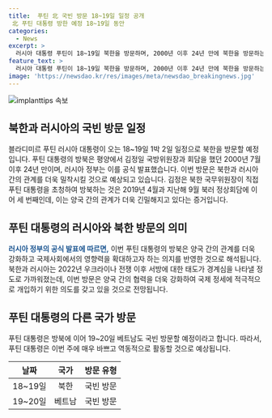 ```yaml
---
title:  푸틴 北 국빈 방문 18~19일 일정 공개
 北 푸틴 대통령 방한 예정 18~19일 동안
categories:
  - News
excerpt: >
  러시아 대통령 푸틴이 18~19일 북한을 방문하며, 2000년 이후 24년 만에 북한을 방문하는 것으로 알려졌다. 김정은 국무위원장의 초청으로 이뤄지는 이번 방문은 북러 관계를 더욱 밀착시킬 것으로 예상되고 있다. 또한, 푸틴 대통령의 방북은 양국 사이의 관계를 강화시키는 데 기여할 것으로 예상되고 있다. 이번 방문은 푸틴 대통령의 매우 바쁜 일정 가운데 이뤄지며, 북한 방문 이후 베트남도 국빈 방문할 예정이다.
feature_text: >
  러시아 대통령 푸틴이 18~19일 북한을 방문하며, 2000년 이후 24년 만에 북한을 방문하는 것으로 알려졌다. 김정은 국무위원장의 초청으로 이뤄지는 이번 방문은 북러 관계를 더욱 밀착시킬 것으로 예상되고 있다. 또한, 푸틴 대통령의 방북은 양국 사이의 관계를 강화시키는 데 기여할 것으로 예상되고 있다. 이번 방문은 푸틴 대통령의 매우 바쁜 일정 가운데 이뤄지며, 북한 방문 이후 베트남도 국빈 방문할 예정이다.
image: 'https://newsdao.kr/res/images/meta/newsdao_breakingnews.jpg'
---
```


<p><img src="https://newsdao.kr/res/images/meta/newsdao_breakingnews.jpg" alt="implanttips 속보" /></p>

<h2 data-ke-size="size26">북한과 러시아의 국빈 방문 일정</h2>

<p data-ke-size="size16">블라디미르 푸틴 러시아 대통령이 오는 18~19일 1박 2일 일정으로 북한을 방문할 예정입니다. 푸틴 대통령의 방북은 평양에서 김정일 국방위원장과 회담을 했던 2000년 7월 이후 24년 만이며, 러시아 정부는 이를 공식 발표했습니다. 이번 방문은 북한과 러시아 간의 관계를 더욱 밀착시킬 것으로 예상되고 있습니다. 김정은 북한 국무위원장이 직접 푸틴 대통령을 초청하여 방북하는 것은 2019년 4월과 지난해 9월 북러 정상회담에 이어 세 번째인데, 이는 양국 간의 관계가 더욱 긴밀해지고 있다는 증거입니다.</p>

<h2 data-ke-size="size26">푸틴 대통령의 러시아와 북한 방문의 의미</h2>

<p data-ke-size="size16"><b><span style="color: #1a5490;">러시아 정부의 공식 발표에 따르면,</span></b> 이번 푸틴 대통령의 방북은 양국 간의 관계를 더욱 강화하고 국제사회에서의 영향력을 확대하고자 하는 의지를 반영한 것으로 해석됩니다. 북한과 러시아는 2022년 우크라이나 전쟁 이후 서방에 대한 태도가 경계심을 나타낼 정도로 가까워졌는데, 이번 방문은 양국 간의 협력을 더욱 강화하여 국제 정세에 적극적으로 개입하기 위한 의도를 갖고 있을 것으로 전망됩니다.</p>

<h2 data-ke-size="size26">푸틴 대통령의 다른 국가 방문</h2>

<p data-ke-size="size16">푸틴 대통령은 방북에 이어 19~20일 베트남도 국빈 방문할 예정이라고 합니다. 따라서, 푸틴 대통령은 이번 주에 매우 바쁘고 역동적으로 활동할 것으로 예상됩니다.</p>

<table>
    <thead>
        <tr>
            <th style="text-align: center;">날짜</th>
            <th style="text-align: center;">국가</th>
            <th style="text-align: center;">방문 유형</th>
        </tr>
    </thead>
    <tbody>
        <tr>
            <td style="text-align: center;">18~19일</td>
            <td style="text-align: center;">북한</td>
            <td style="text-align: center;">국빈 방문</td>
        </tr>
        <tr>
            <td style="text-align: center;">19~20일</td>
            <td style="text-align: center;">베트남</td>
            <td style="text-align: center;">국빈 방문</td>
        </tr>
    </tbody>
</table>

